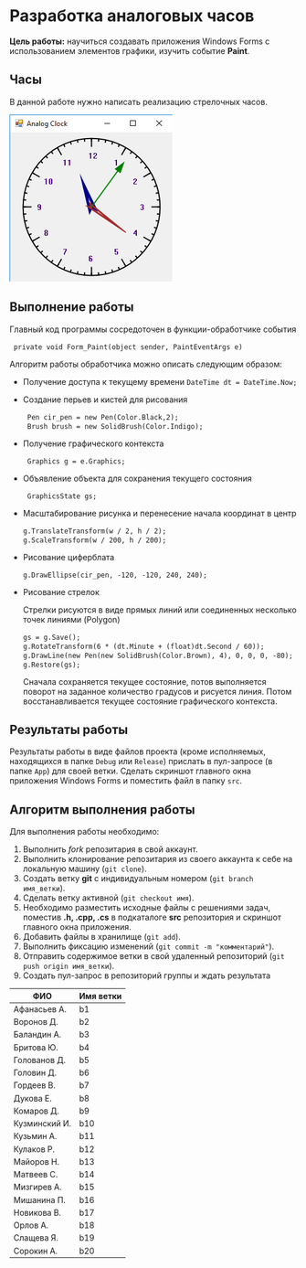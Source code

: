 # Разработка аналоговых часов

**Цель работы:** научиться создавать приложения Windows Forms с использованием элементов графики, изучить событие **Paint**.

## Часы

В данной работе нужно написать реализацию стрелочных часов.

![](clock.png)

## Выполнение работы

Главный код программы сосредоточен в функции-обработчике события

```
 private void Form_Paint(object sender, PaintEventArgs e)
```

Алгоритм работы обработчика можно описать следующим образом:

- Получение доступа к текущему времени 
  ```DateTime dt = DateTime.Now;```
- Создание перьев и кистей для рисования
  ```
   Pen cir_pen = new Pen(Color.Black,2);
   Brush brush = new SolidBrush(Color.Indigo); 
  ```
- Получение графического контекста 
  ```
   Graphics g = e.Graphics;
  ```
- Объявление объекта для сохранения текущего состояния
  ```
   GraphicsState gs;
  ```
  
- Масштабирование рисунка и перенесение начала координат в центр
  ```
  g.TranslateTransform(w / 2, h / 2);
  g.ScaleTransform(w / 200, h / 200);
  ```
- Рисование циферблата
  ```
  g.DrawEllipse(cir_pen, -120, -120, 240, 240);
  ```
- Рисование стрелок

  Стрелки рисуются в виде прямых линий или соединенных несколько точек линиями (Polygon)
  ```
  gs = g.Save();
  g.RotateTransform(6 * (dt.Minute + (float)dt.Second / 60));
  g.DrawLine(new Pen(new SolidBrush(Color.Brown), 4), 0, 0, 0, -80);
  g.Restore(gs);
  ```
  Сначала сохраняется текущее состояние, потов выполняется поворот на заданное количество градусов и рисуется линия. Потом восстанавливается текущее состояние графического контекста. 

## Результаты работы

Результаты работы в виде файлов проекта (кроме исполняемых, находящихся в папке `Debug` или `Release`) прислать в пул-запросе (в папке `App`) для своей ветки. Сделать скриншот главного окна приложения Windows Forms и поместить файл в папку `src`.

## Алгоритм выполнения работы

Для выполнения работы необходимо:

1. Выполнить *fork* репозитария в свой аккаунт.
1. Выполнить клонирование репозитария из своего аккаунта к себе на локальную машину (`git clone`).
1. Создать ветку **git** с индивидуальным номером (`git branch имя_ветки`).
1. Сделать ветку активной (`git checkout имя`).
1. Необходимо разместить исходные файлы с решениями задач, поместив **.h, .cpp, .cs** в подкаталоге **src** репозитория и скриншот главного окна приложения.
1. Добавить файлы в хранилище (`git add`).
1. Выполнить фиксацию изменений (`git commit -m "комментарий"`).
1. Отправить содержимое ветки в свой удаленный репозиторий (`git push origin имя_ветки`).
1. Создать пул-запрос в репозиторий группы и ждать результата 


|  ФИО              | Имя ветки |
|-------------------|-----------|
| Афанасьев А.     | b1 |
| Воронов Д.    | b2 |
| Баландин А.    | b3 |
| Бритова Ю.|  b4 |
| Голованов Д.         | b5  |
| Головин Д.        | b6 |
| Гордеев В.       | b7 |
| Дукова Е.     | b8 |
| Комаров Д.       | b9 |
| Кузминский И.     | b10 |
| Кузьмин А.          | b11 |
| Кулаков Р.  | b12  |
| Майоров Н.     | b13 |
| Матвеев С.        | b14 |
| Мизгирев А.            | b15 |
| Мишанина П. | b16 |
| Новикова В.     | b17 |
| Орлов А.      | b18 |
| Слащева Я. | b19 |
| Сорокин А. | b20 |

